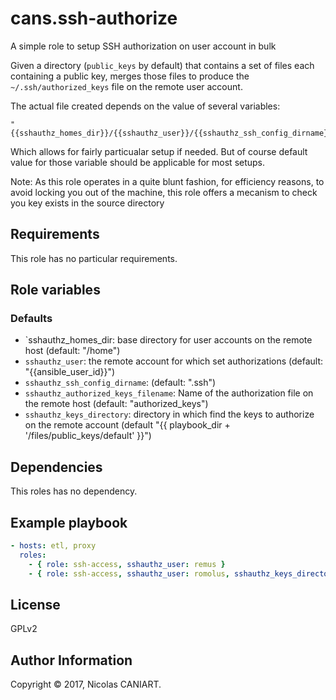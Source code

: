 cans.ssh-authorize
==================

A simple role to setup SSH authorization on user account in bulk

Given a directory (`public_keys` by default) that contains a set of
files each containing a public key, merges those files to produce the
`~/.ssh/authorized_keys` file on the remote user account.

The actual file created depends on the value of several variables:

    "{{sshauthz_homes_dir}}/{{sshauthz_user}}/{{sshauthz_ssh_config_dirname}}/{{sshauthz_authorized_keys_filename}}"

Which allows for fairly particualar setup if needed. But of course
default value for those variable should be applicable for most setups.

Note: As this role operates in a quite blunt fashion, for efficiency
reasons, to avoid locking you out of the machine, this role offers
a mecanism to check you key exists in the source directory


Requirements
------------

This role has no particular requirements.


Role variables
--------------

### Defaults

- `sshauthz_homes_dir: base directory for user accounts on the remote
  host (default: "/home")
- `sshauthz_user`: the remote account for which set authorizations
  (default: "{{ansible_user_id}}")
- `sshauthz_ssh_config_dirname`: (default: ".ssh")
- `sshauthz_authorized_keys_filename`: Name of the authorization file
  on the remote host (default: "authorized_keys")
- `sshauthz_keys_directory`: directory in which find the keys to
  authorize on the remote account (default "{{ playbook_dir + '/files/public_keys/default' }}")


Dependencies
------------

This roles has no dependency.


Example playbook
----------------

```yaml
- hosts: etl, proxy
  roles:
    - { role: ssh-access, sshauthz_user: remus }
    - { role: ssh-access, sshauthz_user: romolus, sshauthz_keys_directory: '~/public_keys' }
```


License
-------

GPLv2


Author Information
------------------

Copyright © 2017, Nicolas CANIART.
